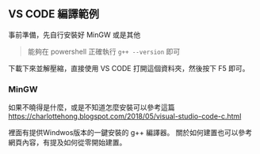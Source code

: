 ## VS CODE 編譯範例
事前準備，先自行安裝好 MinGW 或是其他
> 能夠在 powershell 正確執行 `g++ --version` 即可

下載下來並解壓縮，直接使用 VS CODE 打開這個資料夾，然後按下 F5 即可。


### MinGW
如果不曉得是什麼，或是不知道怎麼安裝可以參考這篇  
https://charlottehong.blogspot.com/2018/05/visual-studio-code-c.html  

裡面有提供Windwos版本的一鍵安裝的 g++ 編譯器。
關於如何建置也可以參考網頁內容，有提及如何從零開始建置。


